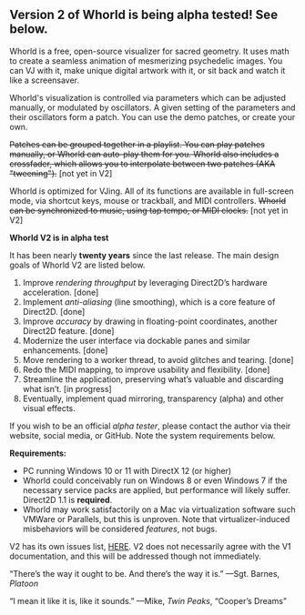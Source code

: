 ## Version 2 of Whorld is being alpha tested! See below.

Whorld is a free, open-source visualizer for sacred geometry. It uses math to create a seamless animation of mesmerizing psychedelic images. You can VJ with it, make unique digital artwork with it, or sit back and watch it like a screensaver.

Whorld's visualization is controlled via parameters which can be adjusted manually, or modulated by oscillators. A given setting of the parameters and their oscillators form a patch. You can use the demo patches, or create your own.

~~Patches can be grouped together in a playlist. You can play patches manually, or Whorld can auto-play them for you. Whorld also includes a crossfader, which allows you to interpolate between two patches (AKA "tweening").~~ [not yet in V2]

Whorld is optimized for VJing. All of its functions are available in full-screen mode, via shortcut keys, mouse or trackball, and MIDI controllers. ~~Whorld can be synchronized to music, using tap tempo, or MIDI clocks.~~ [not yet in V2]

**Whorld V2 is in alpha test**

It has been nearly **twenty years** since the last release. The main design goals of Whorld V2 are listed below.

1. Improve *rendering throughput* by leveraging Direct2D’s hardware acceleration. [done]
2. Implement *anti-aliasing* (line smoothing), which is a core feature of Direct2D.  [done]
3. Improve *accuracy* by drawing in floating-point coordinates, another Direct2D feature.  [done]
4. Modernize the user interface via dockable panes and similar enhancements. [done]
5. Move rendering to a worker thread, to avoid glitches and tearing. [done]
6. Redo the MIDI mapping, to improve usability and flexibility. [done] 
7. Streamline the application, preserving what’s valuable and discarding what isn’t. [in progress]
8. Eventually, implement quad mirroring, transparency (alpha) and other visual effects.

If you wish to be an official _alpha tester_, please contact the author via their website, social media, or GitHub. Note the system requirements below. 

**Requirements:**
* PC running Windows 10 or 11 with DirectX 12 (or higher)
* Whorld could conceivably run on Windows 8 or even Windows 7 if the necessary service packs are applied, but performance will likely suffer. Direct2D 1.1 is **required**.
* Whorld may work satisfactorily on a Mac via virtualization software such VMWare or Parallels, but this is unproven. Note that virtualizer-induced misbehaviors will be considered _features_, not bugs.

V2 has its own issues list, [HERE](https://victimofleisure.github.io/Whorld/Whorld2-issues.html). V2 does not necessarily agree with the V1 documentation, and this will be addressed though not immediately.

“There’s the way it ought to be. And there’s the way it is.” —Sgt. Barnes, _Platoon_

“I mean it like it is, like it sounds.” —Mike, _Twin Peaks_, “Cooper’s Dreams”

